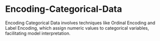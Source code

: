 # Encoding-Categorical-Data
Encoding Categorical Data involves techniques like Ordinal Encoding and Label Encoding, which assign numeric values to categorical variables, facilitating model interpretation.
